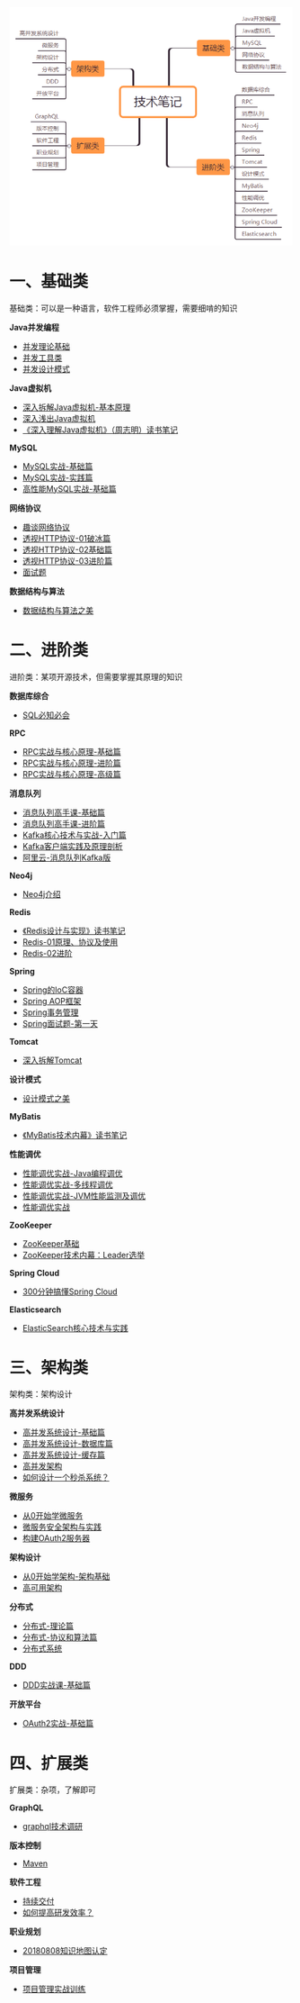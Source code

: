 ![](技术笔记.png)

# 一、基础类

基础类：可以是一种语言，软件工程师必须掌握，需要细啃的知识

**Java并发编程**

- [并发理论基础](A01-Java并发编程/[极客时间]-Java并发编程-第1部分-并发理论基础.md)
- [并发工具类](A01-Java并发编程/[极客时间]-Java并发编程-第2部分-并发工具类.md)
- [并发设计模式](A01-Java并发编程/[极客时间]-Java并发编程-第3部分-并发设计模式.md)

**Java虚拟机**

- [深入拆解Java虚拟机-基本原理](A02-Java虚拟机/[极客时间]-深入拆解Java虚拟机-01基本原理.md)
- [深入浅出Java虚拟机](A02-Java虚拟机/[拉勾教育]-深入浅出Java虚拟机.md)
- [《深入理解Java虚拟机》（周志明）读书笔记](A02-Java虚拟机/《深入理解Java虚拟机》（周志明）读书笔记.md)

**MySQL**

- [MySQL实战-基础篇](A03-MySQL/[极客时间]-MySQL实战-01基础篇.md)
- [MySQL实战-实践篇](A03-MySQL/[极客时间]-MySQL实战-02实践篇.md)
- [高性能MySQL实战-基础篇](A03-MySQL/[拉勾教育]-高性能MySQL实战-01基础篇.md)

**网络协议**

- [趣谈网络协议](A04-网络协议/[极客时间]-趣谈网络协议.md)
- [透视HTTP协议-01破冰篇](A04-网络协议/[极客时间]透视HTTP协议-01破冰篇.md)
- [透视HTTP协议-02基础篇](A04-网络协议/[极客时间]透视HTTP协议-02基础篇.md)
- [透视HTTP协议-03进阶篇](A04-网络协议/[极客时间]透视HTTP协议-03进阶篇.md)
- [面试题](A04-网络协议/面试题.md)

**数据结构与算法**

- [数据结构与算法之美](A05-数据结构与算法/[极客时间]-数据结构与算法之美.md)

# 二、进阶类

进阶类：某项开源技术，但需要掌握其原理的知识

**数据库综合**

- [SQL必知必会](B01-数据库综合/[极客时间]-SQL必知必会.md)

**RPC**

- [RPC实战与核心原理-基础篇](B02-RPC/[极客时间]-RPC实战与核心原理-01基础篇.md)
- [RPC实战与核心原理-进阶篇](B02-RPC/[极客时间]-RPC实战与核心原理-02进阶篇.md)
- [RPC实战与核心原理-高级篇](B02-RPC/[极客时间]-RPC实战与核心原理-03高级篇.md)

**消息队列**

- [消息队列高手课-基础篇](B03-消息队列/[极客时间]-消息队列高手课-基础篇.md)
- [消息队列高手课-进阶篇](B03-消息队列/[极客时间]-消息队列高手课-进阶篇.md)
- [Kafka核心技术与实战-入门篇](B03-消息队列/[极客时间]-Kafka核心技术与实战-入门篇.md)
- [Kafka客户端实践及原理剖析](B03-消息队列/[极客时间]-Kafka客户端实践及原理剖析.md)
- [阿里云-消息队列Kafka版](B03-消息队列/[阿里云]-消息队列Kafka版.md)

**Neo4j**

- [Neo4j介绍](B04-Neo4j/[个人整理]-Neo4J基础.md)

**Redis**

- [《Redis设计与实现》读书笔记](B05-Redis/《Redis设计与实现》读书笔记.md)
- [Redis-01原理、协议及使用](B05-Redis/Redis-01原理、协议及使用.md)
- [Redis-02进阶](B05-Redis/Redis-02进阶.md)

**Spring**

- [Spring的IoC容器](B06-Spring/《Spring揭秘》第二部分-Spring的IoC容器.md)
- [Spring AOP框架](B06-Spring/《Spring揭秘》第三部分-Spring-AOP框架.md)
- [Spring事务管理](B06-Spring/《Spring揭秘》第五部分-事务管理.md)
- [Spring面试题-第一天](B06-Spring/Spring面试题-第一天.md)

**Tomcat**

- [深入拆解Tomcat](B07-Tomcat/[极客时间]-深入拆解Tomcat.md)

**设计模式**

- [设计模式之美](B08-设计模式/[极客时间]-设计模式之美.md)

**MyBatis**

- [《MyBatis技术内幕》读书笔记](B09-MyBatis/《MyBatis技术内幕》读书笔记.md)

**性能调优**

- [性能调优实战-Java编程调优](B10-性能调优/[极客时间]-性能调优实战-01Java编程调优.md)
- [性能调优实战-多线程调优](B10-性能调优/[极客时间]-性能调优实战-02多线程调优.md)
- [性能调优实战-JVM性能监测及调优](B10-性能调优/[极客时间]-性能调优实战-03JVM性能监测及调优.md)
- [性能调优实战](B10-性能调优/[网络博客]-性能调优实战.md)

**ZooKeeper**

- [ZooKeeper基础](B11-ZooKeeper/[个人整理]ZooKeeper学习笔记.md)
- [ZooKeeper技术内幕：Leader选举](B11-ZooKeeper/ZooKeeper技术内幕：Leader选举.md)

**Spring Cloud**

- [300分钟搞懂Spring Cloud](B12-SpringCloud/[拉勾教育]-300分钟搞懂SpringCloud.md)

**Elasticsearch**

- [ElasticSearch核心技术与实践](B13-Elasticsearch/[geek]-ElasticSearch核心技术与实践.md)

# 三、架构类

架构类：架构设计

**高并发系统设计**

- [高并发系统设计-基础篇](C01-高并发系统设计/[极客时间]-高并发系统设计-01基础篇.md)
- [高并发系统设计-数据库篇](C01-高并发系统设计/[极客时间]-高并发系统设计-02数据库篇.md)
- [高并发系统设计-缓存篇](C01-高并发系统设计/[极客时间]-高并发系统设计-03缓存篇.md)
- [高并发架构](C01-高并发系统设计/[advanced-java]-高并发架构.md)
- [如何设计一个秒杀系统？](C01-高并发系统设计/[极客时间]-如何设计一个秒杀系统？.md)

**微服务**

- [从0开始学微服务](C02-微服务/[极客时间]-从0开始学微服务.md)
- [微服务安全架构与实践](C03-架构设计/[极客时间]-01微服务安全架构与实践.md)
- [构建OAuth2服务器](C03-架构设计/[极客时间]-08构建OAuth2服务器.md)

**架构设计**

- [从0开始学架构-架构基础](C03-架构设计/[极客时间]-从0开始学架构-01架构基础.md)
- [高可用架构](C03-架构设计/[advanced-java]-高可用架构.md)

**分布式**

- [分布式-理论篇](C04-分布式/分布式-01理论篇.md)
- [分布式-协议和算法篇](C04-分布式/分布式-02协议和算法篇.md)
- [分布式系统](C04-分布式/[advanced-java]-分布式系统.md)

**DDD**

- [DDD实战课-基础篇](C05-DDD/[极客时间]-DDD实战课-01基础篇.md)

**开放平台**

- [OAuth2实战-基础篇](C06-开放平台/[极客时间]-OAuth2实战-基础篇.md)

# 四、扩展类

扩展类：杂项，了解即可

**GraphQL**

- [graphql技术调研](D01-GraphQL/[graphql.cn]-调研graphql技术.md)

**版本控制**

- [Maven](D02-版本控制/[RUNOOB]-Maven教程.md)

**软件工程**

- [持续交付](D03-软件工程/[极客时间]-持续交付.md)
- [如何提高研发效率？](D03-软件工程/[极客时间]-如何提高研发效率？.md)

**职业规划**

- [20180808知识地图认定](D04-职业规划/20180808知识地图认定--整理.md)

**项目管理**

- [项目管理实战训练](D06-项目管理/[授客学堂]-项目管理实战训练.md)